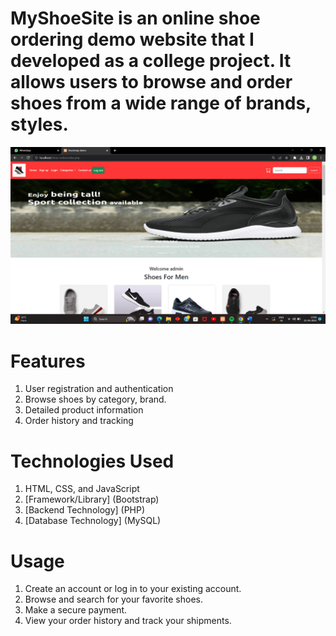 # MyShoeSite is an online shoe ordering  demo website that I developed as a college project. It allows users to browse and order shoes from a wide range of brands, styles.

![Picture of a website](<./shoe-order/screenshot/sc.png>)


# Features
 1) User registration and authentication
 2) Browse shoes by category, brand.
 3) Detailed product information
 4) Order history and tracking



# Technologies Used
 1) HTML, CSS, and JavaScript
 2) [Framework/Library] (Bootstrap)
 3) [Backend Technology] (PHP)
 4) [Database Technology] (MySQL)



# Usage
 1) Create an account or log in to your existing account.
 2) Browse and search for your favorite shoes.
 3) Make a secure payment.
 4) View your order history and track your shipments.
